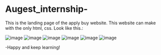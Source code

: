 # Augest_internship-
This is the landing page of the apply buy website.
This website can make with the only html, css. 
Look like this.:

![image](https://github.com/Krupa3006/Augest_internship-/assets/123809531/83bfcf8b-a65c-4c21-9f6e-97ef5a910a63)
![image](https://github.com/Krupa3006/Augest_internship-/assets/123809531/323c654f-247f-4992-81d8-8ea0dcdb33ac)
![image](https://github.com/Krupa3006/Augest_internship-/assets/123809531/4f4f3b56-4fab-4dbd-9fba-8b04197db162)
![image](https://github.com/Krupa3006/Augest_internship-/assets/123809531/be5c0969-2189-40be-a8ee-47a7af6050cc)
![image](https://github.com/Krupa3006/Augest_internship-/assets/123809531/4dc6a133-4b8c-480f-9ed0-97fa9b2ba4d7)
![image](https://github.com/Krupa3006/Augest_internship-/assets/123809531/2c1bc271-66a4-46d5-a77f-9bdbb28f115d)

-Happy and keep learning!
